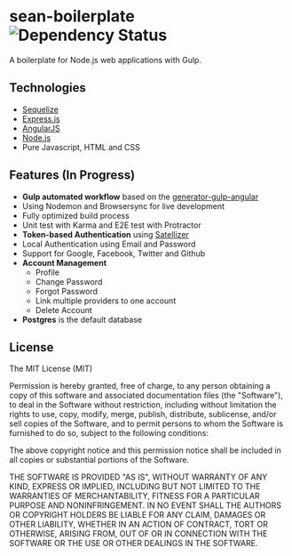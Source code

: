 # sean-boilerplate ![Dependency Status](https://david-dm.org/bducharme/sean-boilerplate/status.svg?style=flat)

A boilerplate for Node.js web applications with Gulp.

Technologies
--------
- [Sequelize](http://docs.sequelizejs.com/en/latest/)
- [Express.js ](http://expressjs.com/)
- [AngularJS](https://angularjs.org/)
- [Node.js](https://nodejs.org/en/)
- Pure Javascript, HTML and CSS

Features (In Progress)
--------
- **Gulp automated workflow** based on the [generator-gulp-angular](https://github.com/Swiip/generator-gulp-angular)
 - Using Nodemon and Browsersync for live development
 - Fully optimized build process
 - Unit test with Karma and E2E test with Protractor
- **Token-based Authentication** using [Satellizer](https://github.com/sahat/satellizer)
 - Local Authentication using Email and Password
 - Support for Google, Facebook, Twitter and Github
 - **Account Management**
    - Profile
    - Change Password
    - Forgot Password
    - Link multiple providers to one account
    - Delete Account
- **Postgres** is the default database


License
-------

The MIT License (MIT)

Permission is hereby granted, free of charge, to any person obtaining a copy of this software and associated documentation files (the "Software"), to deal in the Software without restriction, including without limitation the rights to use, copy, modify, merge, publish, distribute, sublicense, and/or sell copies of the Software, and to permit persons to whom the Software is furnished to do so, subject to the following conditions:

The above copyright notice and this permission notice shall be included in all copies or substantial portions of the Software.

THE SOFTWARE IS PROVIDED "AS IS", WITHOUT WARRANTY OF ANY KIND, EXPRESS OR IMPLIED, INCLUDING BUT NOT LIMITED TO THE WARRANTIES OF MERCHANTABILITY, FITNESS FOR A PARTICULAR PURPOSE AND NONINFRINGEMENT. IN NO EVENT SHALL THE AUTHORS OR COPYRIGHT HOLDERS BE LIABLE FOR ANY CLAIM, DAMAGES OR OTHER LIABILITY, WHETHER IN AN ACTION OF CONTRACT, TORT OR OTHERWISE, ARISING FROM, OUT OF OR IN CONNECTION WITH THE SOFTWARE OR THE USE OR OTHER DEALINGS IN THE SOFTWARE.
